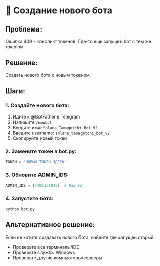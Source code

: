 # 🤖 Создание нового бота

## Проблема:
Ошибка 409 - конфликт токенов. Где-то еще запущен бот с тем же токеном.

## Решение:
Создать нового бота с новым токеном.

## Шаги:

### 1. Создайте нового бота:
1. Идите к @BotFather в Telegram
2. Напишите `/newbot`
3. Введите имя: `Solana Tamagotchi Bot V2`
4. Введите username: `solana_tamagotchi_bot_v2`
5. Скопируйте новый токен

### 2. Замените токен в bot.py:
```python
TOKEN = 'НОВЫЙ_ТОКЕН_ЗДЕСЬ'
```

### 3. Обновите ADMIN_IDS:
```python
ADMIN_IDS = [7401131043]  # Ваш ID
```

### 4. Запустите бота:
```bash
python bot.py
```

## Альтернативное решение:
Если не хотите создавать нового бота, найдите где запущен старый:
- Проверьте все терминалы/IDE
- Проверьте службы Windows
- Проверьте другие компьютеры/серверы


